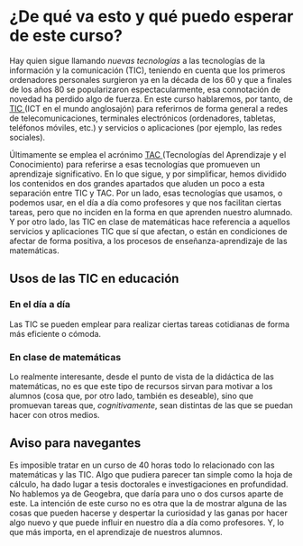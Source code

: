 # ¿De qué va esto y qué puedo esperar de este curso?

Hay quien sigue llamando _nuevas tecnologías_ a las tecnologías de la información y la comunicación \(TIC\), teniendo en cuenta que los primeros ordenadores personales surgieron ya en la década de los 60 y que a finales de los años 80 se popularizaron espectacularmente, esa connotación de novedad ha perdido algo de fuerza. En este curso hablaremos, por tanto, de [TIC ](https://es.wikipedia.org/wiki/Tecnologías_de_la_información_y_la_comunicación)\(ICT en el mundo anglosajón\) para referirnos de forma general a redes de telecomunicaciones, terminales electrónicos \(ordenadores, tabletas, teléfonos móviles, etc.\) y servicios o aplicaciones \(por ejemplo, las redes sociales\).

Últimamente se emplea el acrónimo [TAC ](https://es.wikipedia.org/wiki/Tecnologías_del_aprendizaje_y_el_conocimiento)\(Tecnologías del Aprendizaje y el Conocimiento\) para referirse a esas tecnologías que promueven un aprendizaje significativo. En lo que sigue, y por simplificar, hemos dividido los contenidos en dos grandes apartados que aluden un poco a esta separación entre TIC y TAC. Por un lado, esas tecnologías que usamos, o podemos usar, en el día a día como profesores y que nos facilitan ciertas tareas, pero que no inciden en la forma en que aprenden nuestro alumnado. Y por otro lado, las TIC en clase de matemáticas hace referencia a aquellos servicios y aplicaciones TIC que sí que afectan, o están en condiciones de afectar de forma positiva, a los procesos de enseñanza-aprendizaje de las matemáticas.

## Usos de las TIC en educación

### En el día a día

Las TIC se pueden emplear para realizar ciertas tareas cotidianas de forma más eficiente o cómoda.

### En clase de matemáticas

Lo realmente interesante, desde el punto de vista de la didáctica de las matemáticas, no es que este tipo de recursos sirvan para motivar a los alumnos \(cosa que, por otro lado, también es deseable\), sino que promuevan tareas que, _cognitivamente_, sean distintas de las que se puedan hacer con otros medios.

## Aviso para navegantes

Es imposible tratar en un curso de 40 horas todo lo relacionado con las matemáticas y las TIC. Algo que pudiera parecer tan simple como la hoja de cálculo, ha dado lugar a tesis doctorales e investigaciones en profundidad. No hablemos ya de Geogebra, que daría para uno o dos cursos aparte de este. La intención de este curso no es otra que la de mostrar alguna de las cosas que pueden hacerse y despertar la curiosidad y las ganas por hacer algo nuevo y que puede influir en nuestro día a día como profesores. Y, lo que más importa, en el aprendizaje de nuestros alumnos.



